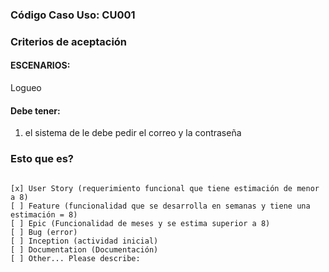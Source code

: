 ### Código Caso Uso: CU001
### Criterios de aceptación
#### ESCENARIOS:
Logueo
#### Debe tener:
1.	el sistema de le debe pedir el correo y la contraseña
### Esto que es?
<pre><code>
[x] User Story (requerimiento funcional que tiene estimación de menor a 8)
[ ] Feature (funcionalidad que se desarrolla en semanas y tiene una estimación = 8)
[ ] Epic (Funcionalidad de meses y se estima superior a 8)
[ ] Bug (error)  
[ ] Inception (actividad inicial)
[ ] Documentation (Documentación)
[ ] Other... Please describe:
</code></pre>
